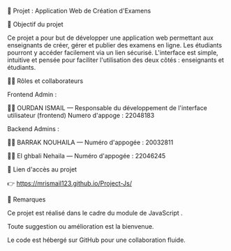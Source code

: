 📘 Projet : Application Web de Création d'Examens

🌟 Objectif du projet

Ce projet a pour but de développer une application web permettant aux enseignants de créer, gérer et publier des examens en ligne. Les étudiants pourront y accéder facilement via un lien sécurisé. L'interface est simple, intuitive et pensée pour faciliter l'utilisation des deux côtés : enseignants et étudiants.

👨‍💻 Rôles et collaborateurs

Frontend Admin :

🧑‍💻 OURDAN ISMAIL — Responsable du développement de l'interface utilisateur (frontend)
      Numero d'appoge : 22048183

Backend Admins :

👨‍💻 BARRAK NOUHAILA  — Numéro d'appogée : 20032811

👨‍💻 El ghbali Nehaila — Numéro d'appogée : 22046245

🔗 Lien d'accès au projet

👉 https://mrismail123.github.io/Project-Js/


📝 Remarques

Ce projet est réalisé dans le cadre du module de JavaScript .

Toute suggestion ou amélioration est la bienvenue.

Le code est hébergé sur GitHub pour une collaboration fluide.
